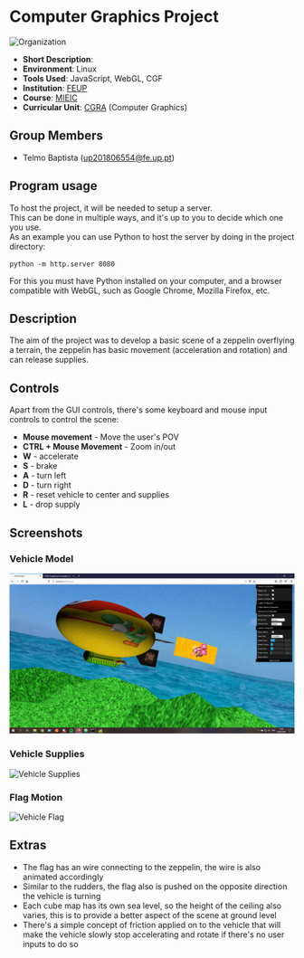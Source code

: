 # Computer Graphics Project
![Organization](https://img.shields.io/badge/FEUP-MIEIC-red)

- **Short Description**:
- **Environment**: Linux
- **Tools Used**: JavaScript, WebGL, CGF
- **Institution**: [FEUP](https://sigarra.up.pt/feup/en/web_page.Inicial)
- **Course**: [MIEIC](https://sigarra.up.pt/feup/en/cur_geral.cur_view?pv_curso_id=742&pv_ano_lectivo=2019)
- **Curricular Unit**: [CGRA](https://sigarra.up.pt/feup/pt/ucurr_geral.ficha_uc_view?pv_ocorrencia_id=436438) (Computer Graphics)

## Group Members
- Telmo Baptista (up201806554@fe.up.pt)

## Program usage
To host the project, it will be needed to setup a server.  
This can be done in multiple ways, and it's up to you to decide which one you use.  
As an example you can use Python to host the server by doing in the project directory:
```shell
python -m http.server 8080
```
For this you must have Python installed on your computer, and a browser compatible with WebGL, such as Google Chrome, Mozilla Firefox, etc.

## Description
The aim of the project was to develop a basic scene of a zeppelin overflying a terrain, the zeppelin has basic movement (acceleration and rotation) and can release supplies.

## Controls
Apart from the GUI controls, there's some keyboard and mouse input controls to control the scene:
- **Mouse movement** - Move the user's POV
- **CTRL + Mouse Movement** - Zoom in/out
- **W** - accelerate
- **S** - brake
- **A** - turn left
- **D** - turn right
- **R** - reset vehicle to center and supplies
- **L** - drop supply

## Screenshots
### Vehicle Model
![Vehicle Model](./screenshots/proj-t7g10-1.png)

### Vehicle Supplies
![Vehicle Supplies](./screenshots/proj-t7g10-3.png)

### Flag Motion
![Vehicle Flag](./screenshots/proj-t7g10-5.png)

## Extras
- The flag has an wire connecting to the zeppelin, the wire is also animated accordingly
- Similar to the rudders, the flag also is pushed on the opposite direction the vehicle is turning
- Each cube map has its own sea level, so the height of the ceiling also varies, this is to provide a better aspect of the scene at ground level
- There's a simple concept of friction applied on to the vehicle that will make the vehicle slowly stop accelerating and rotate if there's no user inputs to do so
